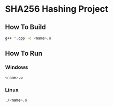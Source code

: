 # SHA256 Hashing Project

## How To Build

```bash
g++ *.cpp -o <name>.o
```

## How To Run

### Windows

```bash
<name>.o
```

### Linux

```bash
./<name>.o
```
